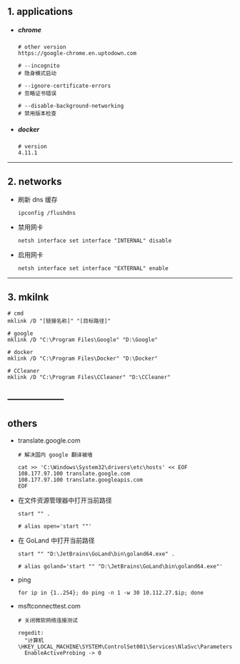 ## 1. applications

- ##### chrome

  ```shell
  # other version
  https://google-chrome.en.uptodown.com
  ```

  ```shell
  # --incognito
  # 隐身模式启动

  # --ignore-certificate-errors
  # 忽略证书错误

  # --disable-background-networking
  # 禁用版本检查
  ```

- ##### docker

  ```shell
  # version
  4.11.1
  ```

---

## 2. networks

- 刷新 dns 缓存

  ```shell
  ipconfig /flushdns
  ```

- 禁用网卡

  ```shell
  netsh interface set interface "INTERNAL" disable
  ```

- 启用网卡

  ```shell
  netsh interface set interface "EXTERNAL" enable
  ```

---

## 3. mkilnk

```shell
# cmd
mklink /D "[链接名称]" "[目标路径]"

# google
mklink /D "C:\Program Files\Google" "D:\Google"

# docker
mklink /D "C:\Program Files\Docker" "D:\Docker"

# CCleaner
mklink /D "C:\Program Files\CCleaner" "D:\CCleaner"
```

## ——————

## others

- translate.google.com

  ```shell
  # 解决国内 google 翻译被墙

  cat >> 'C:\Windows\System32\drivers\etc\hosts' << EOF
  108.177.97.100 translate.google.com
  108.177.97.100 translate.googleapis.com
  EOF
  ```

- 在文件资源管理器中打开当前路径

  ```shell
  start "" .

  # alias open='start ""'
  ```

- 在 GoLand 中打开当前路径

  ```shell
  start "" "D:\JetBrains\GoLand\bin\goland64.exe" .

  # alias goland='start "" "D:\JetBrains\GoLand\bin\goland64.exe"'
  ```

- ping

  ```shell
  for ip in {1..254}; do ping -n 1 -w 30 10.112.27.$ip; done
  ```

- msftconnecttest.com

  ```shell
  # 关闭微软网络连接测试

  regedit:
  	"计算机\HKEY_LOCAL_MACHINE\SYSTEM\ControlSet001\Services\NlaSvc\Parameters\Internet"
  	EnableActiveProbing -> 0
  ```
